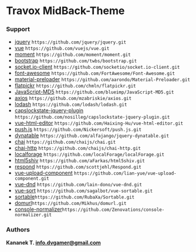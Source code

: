 # Travox MidBack-Theme



### Support

- [jquery](https://github.com/jquery/jquery.git) `https://github.com/jquery/jquery.git`
- [vue](https://github.com/vuejs/vue.git) `https://github.com/vuejs/vue.git`
- [moment](https://github.com/moment/moment.git) `https://github.com/moment/moment.git`
- [bootstrap](https://github.com/twbs/bootstrap.git) `https://github.com/twbs/bootstrap.git`
- [socket.io-client](https://github.com/socketio/socket.io-client.git) `https://github.com/socketio/socket.io-client.git`
- [font-awesome](https://github.com/FortAwesome/Font-Awesome.git) `https://github.com/FortAwesome/Font-Awesome.git`
- [material-preloader](ttps://github.com/aarondo/Material-Preloader.git) `https://github.com/aarondo/Material-Preloader.git`
- [flatpickr](https://github.com/chmln/flatpickr.git) `https://github.com/chmln/flatpickr.git`
- [JavaScript-MD5](https://github.com/blueimp/JavaScript-MD5.git) `https://github.com/blueimp/JavaScript-MD5.git`
- [axios](https://github.com/mzabriskie/axios.git) `https://github.com/mzabriskie/axios.git`
- [lodash](https://github.com/lodash/lodash.git) `https://github.com/lodash/lodash.git`
- [capslockstate-jquery-plugin](https://github.com/nosilleg/capslockstate-jquery-plugin.git) `https://github.com/nosilleg/capslockstate-jquery-plugin.git`
- [vue-html-editor](https://github.com/Haixing-Hu/vue-html-editor.git) `https://github.com/Haixing-Hu/vue-html-editor.git`
- [push.js](https://github.com/Nickersoft/push.js.git) `https://github.com/Nickersoft/push.js.git`
- [dynatable](https://github.com/alfajango/jquery-dynatable.git) `https://github.com/alfajango/jquery-dynatable.git`
- [chai](https://github.com/chaijs/chai.git) `https://github.com/chaijs/chai.git`
- [chai-http](https://github.com/chaijs/chai-http.git) `https://github.com/chaijs/chai-http.git`
- [localforage](https://github.com/localForage/localForage.git) `https://github.com/localForage/localForage.git`
- [html5shiv](https://github.com/aFarkas/html5shiv.git) `https://github.com/aFarkas/html5shiv.git`
- [respond](https://github.com/scottjehl/Respond.git) `https://github.com/scottjehl/Respond.git`
- [vue-upload-component](https://github.com/lian-yue/vue-upload-component.git) `https://github.com/lian-yue/vue-upload-component.git`
- [vue-dnd](https://github.com/lain-dono/vue-dnd.git) `https://github.com/lain-dono/vue-dnd.git`
- [vue-sort](https://github.com/sagalbot/vue-sortable.git) `https://github.com/sagalbot/vue-sortable.git`
- [sortable](https://github.com/RubaXa/Sortable.git)`https://github.com/RubaXa/Sortable.git`
- [domurl](https://github.com/Mikhus/domurl.git)`https://github.com/Mikhus/domurl.git`
- [console-normalizer](https://github.com/Zenovations/console-normalizer.git)`https://github.com/Zenovations/console-normalizer.git`

### Authors

**Kananek T. <info.dvgamer@gmail.com>**